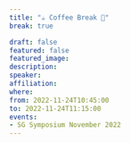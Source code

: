 ```yaml
---
title: "☕️ Coffee Break 🥐"
break: true

draft: false
featured: false
featured_image:
description:
speaker:
affiliation:
where:
from: 2022-11-24T10:45:00
to: 2022-11-24T11:15:00
events:
- SG Symposium November 2022
---
```


